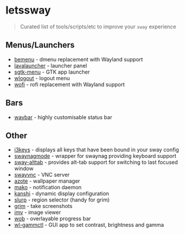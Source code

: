 # letssway
> Curated list of tools/scripts/etc to improve your `sway` experience

## Menus/Launchers

- [bemenu](https://github.com/Cloudef/bemenu) - dmenu replacement with Wayland support
- [lavalauncher](https://git.sr.ht/%7Eleon_plickat/lavalauncher) - launcher panel
- [sgtk-menu](https://github.com/nwg-piotr/sgtk-menu) - GTK app launcher
- [wlogout](https://github.com/ArtsyMacaw/wlogout) - logout menu
- [wofi](https://hg.sr.ht/~scoopta/wofi) - rofi replacement with Wayland support

## Bars
- [waybar](https://github.com/Alexays/Waybar) - highly customisable status bar

## Other

- [i3keys](https://github.com/RasmusLindroth/i3keys) - displays all keys that have been bound in your sway config
- [swaynagmode](https://github.com/b0o/swaynagmode) - wrapper for swaynag providing keyboard support
- [sway-alttab](https://github.com/reisub0/sway-alttab) - provides alt-tab support for switching to last focused window
- [swayvnc](https://github.com/any1/wayvnc) - VNC server
- [azote](https://github.com/nwg-piotr/azote) - wallpaper manager
- [mako](https://github.com/emersion/mako) - notification daemon
- [kanshi](https://github.com/emersion/kanshi) - dynamic display configuration
- [slurp](https://github.com/emersion/slurp) - region selector (handy for grim)
- [grim](https://github.com/emersion/grim) - take screenshots
- [imv](https://github.com/eXeC64/imv) - image viewer
- [wob](https://github.com/francma/wob) - overlayable progress bar
- [wl-gammctl](https://github.com/mischw/wl-gammactl) - GUI app to set contrast, brightness and gamma
